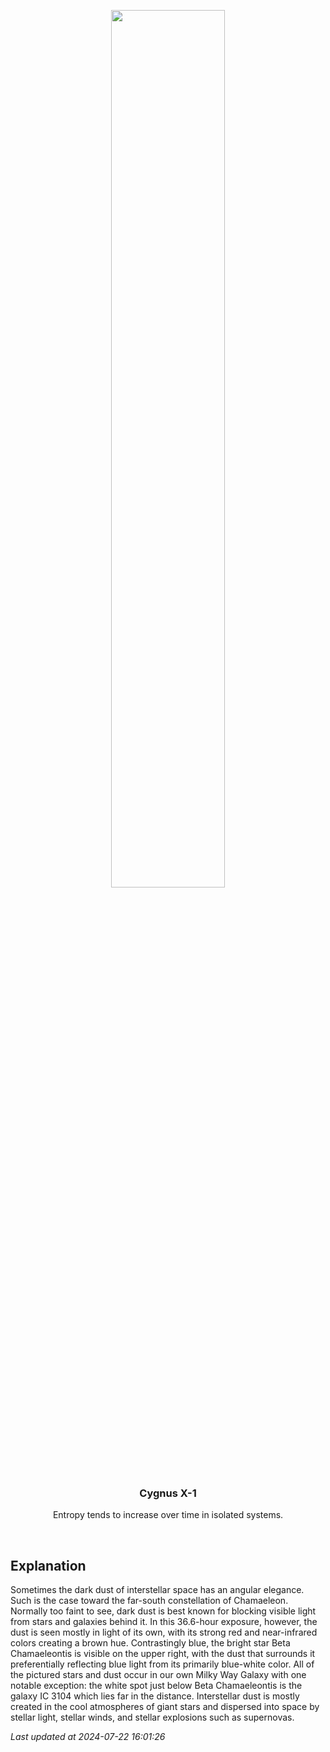 <p align='center'>
    <img src='https://apod.nasa.gov/apod/image/2407/VeeChamaeleon_Lee_960.jpg' width='60%' />
    <h3 align="center">Cygnus X-1</h3>
    <p align="center">Entropy tends to increase over time in isolated systems.</p>
</p>
<br/>

Explanation
--
Sometimes the dark dust of interstellar space has an angular elegance.  Such is the case toward the far-south constellation of Chamaeleon. Normally too faint to see, dark dust is best known for blocking visible light from stars and galaxies behind it. In this 36.6-hour exposure, however, the dust is seen mostly in light of its own, with its strong red and near-infrared colors creating a brown hue. Contrastingly blue, the bright star Beta Chamaeleontis is visible on the upper right, with the dust that surrounds it preferentially reflecting blue light from its primarily blue-white color.  All of the pictured stars and dust occur in our own Milky Way Galaxy with one notable exception: the white spot just below Beta Chamaeleontis is the galaxy IC 3104 which lies far in the distance.  Interstellar dust is mostly created in the cool atmospheres of giant stars and dispersed into space by stellar light, stellar winds, and stellar explosions such as supernovas.


*Last updated at 2024-07-22 16:01:26*
